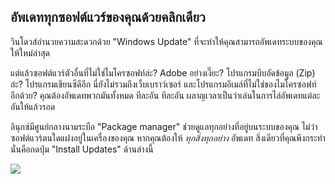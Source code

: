 <?php require("../../entete.php"); ?> <?php require("../../base.php"); ?> <?php require("../../fonctions.php"); ?>

<div id="corps">

<h2>อัพเดททุกซอฟต์แวร์ของคุณด้วยคลิกเดียว</h2>

<p>วินโดวส์อำนวยความสะดวกด้วย "Windows Update" ที่จะทำให้คุณสามารถอัพเดทระบบของคุณให้ใหม่ล่าสุด</p>

<p>แต่แล้วซอฟต์แวร์ตัวอื่นที่ไม่ใช่ไมโครซอฟท์ล่ะ? Adobe อย่างเงี๊ยะ? โปรแกรมบีบอัดข้อมูล (Zip) ล่ะ? โปรแกรมเขียนซีดีอีก นี่ยังไม่รวมถึงเว็บเบราว์เซอร์ และโปรแกรมอีเมล์ที่ไม่ใช่ของไมโครซอฟท์อีกด้วย? คุณต้องอัพเดทพวกมันทั้งหมด ทีละอัน ทีละอัน ผลาญเวลาเป็นว่าเล่นในการไล่อัพเดทแต่ละอันให้แล้วรอด</p>

<p>ลินุกซ์มีศูนย์กลางนามระบือ "Package manager" ช่วยดูแลทุกอย่างที่อยู่บนระบบของคุณ ไม่ว่าซอฟต์แวร์ตนใดแฝงอยู่ในเครื่องของคุณ หากคุณต้องให้ <i>ทุกสิ่งทุกอย่าง</i> อัพเดท สิ่งเดียวที่คุณพึงกระทำนั่นคือกดปุ่ม "Install Updates" ด้านล่างนี้</p>

<img src="Images/global_update.png" />

</div>


